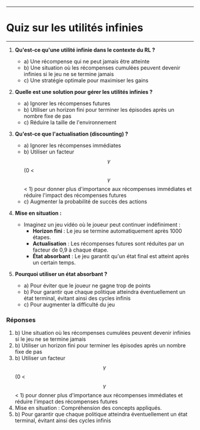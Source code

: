 ------------------------------------------------------------------
# Quiz sur les utilités infinies
------------------------------------------------------------------

1. **Qu'est-ce qu'une utilité infinie dans le contexte du RL ?**
   - a) Une récompense qui ne peut jamais être atteinte
   - b) Une situation où les récompenses cumulées peuvent devenir infinies si le jeu ne se termine jamais
   - c) Une stratégie optimale pour maximiser les gains

2. **Quelle est une solution pour gérer les utilités infinies ?**
   - a) Ignorer les récompenses futures
   - b) Utiliser un horizon fini pour terminer les épisodes après un nombre fixe de pas
   - c) Réduire la taille de l'environnement

3. **Qu'est-ce que l'actualisation (discounting) ?**
   - a) Ignorer les récompenses immédiates
   - b) Utiliser un facteur $$\gamma$$ (0 < $$\gamma$$ < 1) pour donner plus d'importance aux récompenses immédiates et réduire l'impact des récompenses futures
   - c) Augmenter la probabilité de succès des actions

4. **Mise en situation :**
   - Imaginez un jeu vidéo où le joueur peut continuer indéfiniment :
     - **Horizon fini** : Le jeu se termine automatiquement après 1000 étapes.
     - **Actualisation** : Les récompenses futures sont réduites par un facteur de 0,9 à chaque étape.
     - **État absorbant** : Le jeu garantit qu'un état final est atteint après un certain temps.

5. **Pourquoi utiliser un état absorbant ?**
   - a) Pour éviter que le joueur ne gagne trop de points
   - b) Pour garantir que chaque politique atteindra éventuellement un état terminal, évitant ainsi des cycles infinis
   - c) Pour augmenter la difficulté du jeu

### Réponses

1. b) Une situation où les récompenses cumulées peuvent devenir infinies si le jeu ne se termine jamais
2. b) Utiliser un horizon fini pour terminer les épisodes après un nombre fixe de pas
3. b) Utiliser un facteur $$\gamma$$ (0 < $$\gamma$$ < 1) pour donner plus d'importance aux récompenses immédiates et réduire l'impact des récompenses futures
4. Mise en situation : Compréhension des concepts appliqués.
5. b) Pour garantir que chaque politique atteindra éventuellement un état terminal, évitant ainsi des cycles infinis

